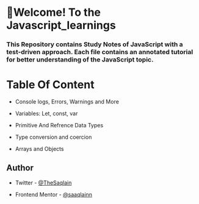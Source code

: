 # 👋Welcome! To the Javascript_learnings

### This Repository  contains Study Notes of JavaScript with a test-driven approach. Each file contains an annotated tutorial for better understanding of the  JavaScript topic.
# Table Of Content

- Console logs, Errors, Warnings and More

- Variables: Let, const, var

- Primitive And Refrence Data Types

- Type conversion and coercion

- Arrays and Objects


## Author

- Twitter - [@TheSaqlain](https://twitter.com/TheSaqlain)

- Frontend Mentor - [@saaqlainn](https://www.frontendmentor.io/home)
